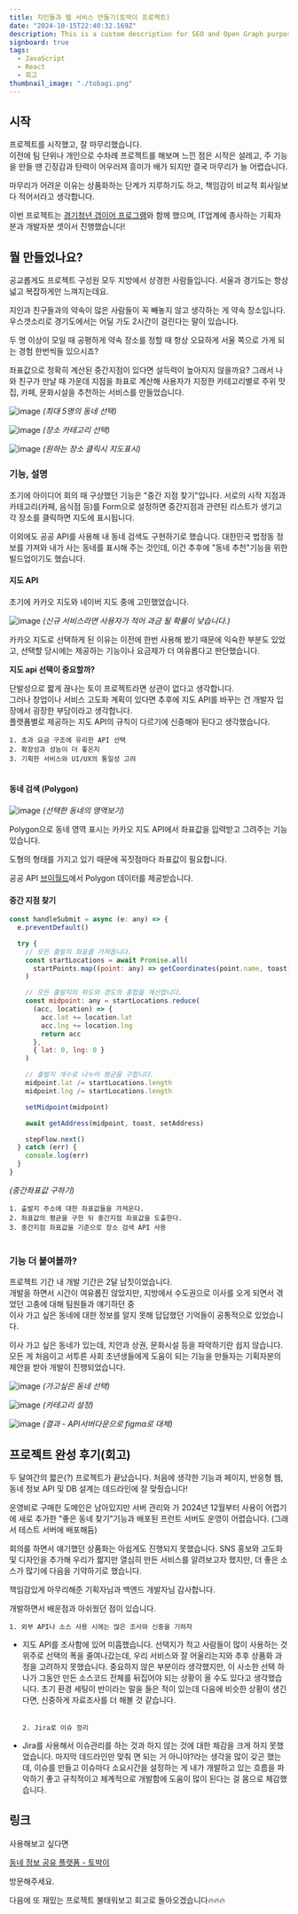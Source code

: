 ```yaml
---
title: 지인들과 웹 서비스 만들기(토박이 프로젝트)
date: "2024-10-15T22:40:32.169Z"
description: This is a custom description for SEO and Open Graph purposes, rather than the default generated excerpt. Simply add a description field to the frontmatter.
signboard: true
tags:
  - JavaScript
  - React
  - 회고
thumbnail_image: "./tobagi.png"
---
```


## 시작

프로젝트를 시작했고, 잘 마무리했습니다.<br />
이전에 팀 단위나 개인으로 수차례 프로젝트를 해보며 느낀 점은 시작은 설레고,
주 기능을 만들 땐 긴장감과 탄력이 어우러져 흥미가 배가 되지만
결국 마무리가 늘 어렵습니다.

마무리가 어려운 이유는 상품화하는 단계가 지루하기도 하고, 책임감이 비교적 회사일보다 적어서라고 생각합니다.

이번 프로젝트는 [경기청년 갭이어 프로그램](https://gwff.kr/base/board/read?boardManagementNo=33&boardNo=6851&searchCategory=&page=1&searchType=&searchWord=&menuLevel=2&menuNo=21 "링크")와 함께 했으며, IT업계에 종사하는 기획자 분과 개발자분 셋이서 진행했습니다!

## 뭘 만들었나요?

<!-- ![gif](./use-tobagi.gif) -->

공교롭게도 프로젝트 구성원 모두 지방에서 상경한 사람들입니다.
서울과 경기도는 항상 넓고 복잡하게만 느껴지는데요.

지인과 친구들과의 약속이 많은 사람들이 꼭 빼놓지 않고 생각하는 게 약속 장소입니다.
우스갯소리로 경기도에서는 어딜 가도 2시간이 걸린다는 말이 있습니다.

두 명 이상이 모일 때 공평하게 약속 장소를 정할 때 항상 오묘하게 서울 쪽으로 가게 되는 경험 한번씩들 있으시죠?

좌표값으로 정확히 계산된 중간지점이 있다면 설득력이 높아지지 않을까요?
그래서 나와 친구가 만날 때 가운데 지점을 좌표로 계산해 사용자가 지정한 카테고리별로 주위 맛집, 카페, 문화시설을 추천하는 서비스를 만들었습니다.

![image](./exam-1.png)
<span class="img-description">_(최대 5명의 동네 선택)_</span>

![image](./exam-2.png)
<span class="img-description">_(장소 카테고리 선택)_</span>

![image](./exam-3.png)
<span class="img-description">_(원하는 장소 클릭시 지도표시)_</span>

### 기능, 설명

초기에 아이디어 회의 때 구상했던 기능은 "중간 지점 찾기"입니다. 서로의 시작 지점과 카테고리(카페, 음식점 등)를 Form으로 설정하면 중간지점과 관련된 리스트가 생기고 각 장소를 클릭하면 지도에 표시됩니다.

이외에도 공공 API를 사용해 내 동네 검색도 구현하기로 했습니다.
대한민국 법정동 정보를 가져와 내가 사는 동네를 표시해 주는 것인데,
이건 추후에 "동네 추천"기능을 위한 빌드업이기도 했습니다.

#### 지도 API

초기에 카카오 지도와 네이버 지도 중에 고민했었습니다.

![image](./map-api-compare.png)
<span class="img-description">_(신규 서비스라면 사용자가 적어 과금 될 확률이 낮습니다.)_</span>

카카오 지도로 선택하게 된 이유는 이전에 한번 사용해 봤기 때문에 익숙한 부분도 있었고, 선택할 당시에는 제공하는 기능이나 요금제가 더 여유롭다고 판단했습니다.

**지도 api 선택이 중요할까?**

단발성으로 짧게 끊나는 토이 프로젝트라면 상관이 없다고 생각합니다.<br />
그러나 창업이나 서비스 고도화 계획이 있다면 추후에 지도 API를 바꾸는 건 개발자 입장에서 굉장한 부담이라고 생각합니다.<br />
플랫폼별로 제공하는 지도 API의 규칙이 다르기에 신중해야 된다고 생각했습니다.

`1. 초과 요금 구조에 유리한 API 선택`<br/>
`2. 확장성과 성능이 더 좋은지`<br/>
`3. 기획한 서비스와 UI/UX의 통일성 고려`<br/><br/>

#### 동네 검색 (Polygon)

![image](./polygon.png)
<span class="img-description">_(선택한 동네의 영역보기)_</span>

Polygon으로 동네 영역 표시는 카카오 지도 API에서 좌표값을 입력받고 그려주는 기능 있습니다.

도형의 형태를 가지고 있기 때문에 꼭짓점마다 좌표값이 필요합니다.

공공 API [브이월드](https://www.vworld.kr/ "링크")에서 Polygon 데이터를 제공받습니다.

#### 중간 지점 찾기

```javascript
const handleSubmit = async (e: any) => {
  e.preventDefault()

  try {
    // 모든 출발지 좌표를 가져옵니다.
    const startLocations = await Promise.all(
      startPoints.map((point: any) => getCoordinates(point.name, toast))
    )

    // 모든 출발지의 위도와 경도의 총합을 계산합니다.
    const midpoint: any = startLocations.reduce(
      (acc, location) => {
        acc.lat += location.lat
        acc.lng += location.lng
        return acc
      },
      { lat: 0, lng: 0 }
    )

    // 출발지 개수로 나누어 평균을 구합니다.
    midpoint.lat /= startLocations.length
    midpoint.lng /= startLocations.length

    setMidpoint(midpoint)

    await getAddress(midpoint, toast, setAddress)

    stepFlow.next()
  } catch (err) {
    console.log(err)
  }
}
```

<span class="img-description">_(중간좌표값 구하기)_</span>

`1. 출발지 주소에 대한 좌표값들을 가져온다.`<br/>
`2. 좌표값의 평균을 구한 뒤 중간지점 좌표값을 도출한다.`<br/>
`3. 중간지점 좌표값을 기준으로 장소 검색 API 사용`<br/><br/>

### 기능 더 붙여볼까?

프로젝트 기간 내 개발 기간은 2달 남짓이었습니다.<br/>
개발을 하면서 시간이 여유롭진 않았지만, 지방에서 수도권으로 이사를 오게 되면서 겪었던 고충에 대해 팀원들과 얘기하던 중 <br/>이사 가고 싶은 동네에 대한 정보를 알지 못해 답답했던 기억들이 공통적으로 있었습니다.

이사 가고 싶은 동네가 있는데, 치안과 상권, 문화시설 등을 파악하기란 쉽지 않습니다. <br/>모든 게 처음이고 서투른 사회 초년생들에게 도움이 되는 기능을 만들자는 기획자분의 제안을 받아 개발이 진행되었습니다.

![image](./new-feature-1.png)
<span class="img-description">_(가고싶은 동네 선택)_</span>

![image](./new-feature-2.png)
<span class="img-description">_(카테고리 설정)_</span>

![image](./new-feature-3.png)
<span class="img-description">_(결과 - API서버다운으로 figma로 대체)_</span>

## 프로젝트 완성 후기(회고)

두 달여간의 짧은(?) 프로젝트가 끝났습니다.
처음에 생각한 기능과 페이지, 반응형 웹, 동네 정보 API 및 DB 설계는 데드라인에 잘 맞췄습니다!

운영비로 구매한 도메인은 남아있지만 서버 관리와 가 2024년 12월부터 사용이 어렵기에 새로 추가한 "좋은 동네 찾기"기능과 배포된 프런트 서버도 운영이 어렵습니다. (그래서 테스트 서버에 배포해둠)

회의를 하면서 얘기했던 상품화는 아쉽게도 진행되지 못했습니다.
SNS 홍보와 고도화 및 디자인을 추가해 우리가 짧지만 열심히 만든 서비스를 알려보고자 했지만, 더 좋은 소스가 많기에 다음을 기약하기로 했습니다.

책임감있게 마무리해준 기획자님과 백엔드 개발자님 감사합니다.

개발하면서 배운점과 아쉬웠던 점이 있습니다.

`1. 외부 API나 소스 사용 시에는 많은 조사와 신중을 기하자`<br/>

- 지도 API를 조사함에 있어 미흡했습니다. 선택지가 적고 사람들이 많이 사용하는 것 위주로 선택의 폭을 줄여나갔는데, 우리 서비스와 잘 어울리는지와 추후 상품화 과정을 고려하지 못했습니다. 중요하지 않은 부분이라 생각했지만,
  이 사소한 선택 하나가 그동안 만든 소스코드 전체를 뒤집어야 되는 상황이 올 수도 있다고 생각했습니다. 초기 환경 세팅이 반이라는 말을 들은 적이 있는데
  다음에 비슷한 상황이 생긴다면, 신중하게 자료조사를 더 해볼 것 같습니다.<br/><br/>

  `2. Jira로 이슈 정리`<br/>

- Jira를 사용해서 이슈관리를 하는 것과 하지 않는 것에 대한 체감을 크게 하지 못했었습니다. 마지막 데드라인만 맞춰 면 되는 거 아니야?라는 생각을 많이 갖곤 했는데, 이슈를 만들고 이슈마다 소요시간을 설정하는 게 내가 개발하고 있는 흐름을 파악하기 좋고 규칙적이고 체계적으로 개발함에 도움이 많이 된다는 걸 몸으로 체감했습니다.

## 링크

사용해보고 싶다면

[동네 정보 공유 플랫폼 - 토박이](https://tobagi-dev.netlify.app/ "링크")

방문해주세요.

다음에 또 재밌는 프로젝트 불태워보고 회고로 돌아오겠습니다🔥🔥🔥
